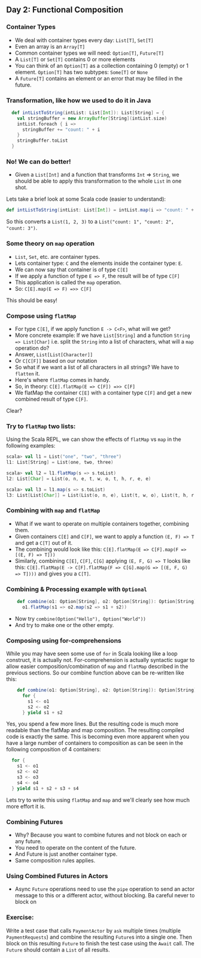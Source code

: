 ## Day 2: Functional Composition

### Container Types
* We deal with container types every day: `List[T]`, `Set[T]`
* Even an array is an `Array[T]`
* Common container types we will need: `Option[T]`, `Future[T]`
* A `List[T]` or `Set[T]` contains 0 or more elements
* You can think of an `Option[T]` as a collection containing 0 (empty) or 1 element. `Option[T]` has two subtypes: `Some[T]` or `None`
* A `Future[T]` contains an element or an error that may be filled in the future.

### Transformation, like how we used to do it in Java

```scala
  def intListToString(intList: List[Int]): List[String] = {
    val stringBuffer = new ArrayBuffer[String](intList.size)
    intList.foreach { i =>
      stringBuffer += "count: " + i
    }
    stringBuffer.toList
  }
```

### No! We can do better!
* Given a `List[Int]` and a function that transforms `Int` => `String`, we should be able to apply this transformation to the whole `List` in one shot.

Lets take a brief look at some Scala code (easier to understand):

```scala
def intListToString(intList: List[Int]) = intList.map(i => "count: " + i)
```

So this converts a `List(1, 2, 3)` to a `List("count: 1", "count: 2", "count: 3")`.

### Some theory on `map` operation

* `List`, `Set`, etc. are container types.
* Lets container type: `C` and the elements inside the container type: `E`.
* We can now say that container is of type `C[E]`
* If we apply a function of type `E => F`, the result will be of type `C[F]`
* This application is called the `map` operation.
* So: `C[E].map(E => F) =>> C[F]`

This should be easy!

### Compose using `flatMap`

* For type `C[E]`, if we apply function `E -> C<F>`, what will we get?
* More concrete example: If we have `List[String]` and a function `String => List[Char]` i.e. split the `String` into a list of characters, what will a `map` operation do?
* Answer, `List[List[Character]]`
* Or `C[C[F]]` based on our notation
* So what if we want a list of all characters in all strings? We have to `flatten` it.
* Here's where `flatMap` comes in handy.
* So, in theory: `C[E].flatMap(E => C[F]) =>> C[F]`
* We flatMap the container `C[E]` with a container type `C[F]` and get a new combined result of type `C[F]`.

Clear?

### Try to `flatMap` two lists:

Using the Scala REPL, we can show the effects of `flatMap` vs `map` in the following examples:

```scala
scala> val l1 = List("one", "two", "three")
l1: List[String] = List(one, two, three)

scala> val l2 = l1.flatMap(s => s.toList)
l2: List[Char] = List(o, n, e, t, w, o, t, h, r, e, e)

scala> val l3 = l1.map(s => s.toList)
l3: List[List[Char]] = List(List(o, n, e), List(t, w, o), List(t, h, r, e, e))
```
### Combining with `map` and `flatMap`

* What if we want to operate on multiple containers together, combining them.
* Given containers `C[E]` and `C[F]`, we want to apply a function `(E, F) => T` and get a `C[T]` out of it.
* The combining would look like this: `C[E].flatMap(E => C[F].map(F => [(E, F) => T]))`
* Similarly, combining `C[E]`, `C[F]`, `C[G]` applying `(E, F, G) => T` looks like this: `C[E].flatMap(E -> C[F].flatMap(F => C[G].map(G => [(E, F, G) => T])))` and gives you a `C[T]`.

### Combining & Processing example with `Optional`

```scala
    def combine(o1: Option[String], o2: Option[String]): Option[String] =
      o1.flatMap(s1 => o2.map(s2 => s1 + s2))
```

* Now try `combine(Option("Hello"), Option("World"))`
* And try to make one or the other empty.

### Composing using for-comprehensions

While you may have seen some use of `for` in Scala looking like a loop construct, it is actually not. For-comprehension is actually syntactic sugar to allow easier composition/combination of `map` and `flatMap` described in the previous sections. So our combine function above can be re-written like this:

```scala
    def combine(o1: Option[String], o2: Option[String]): Option[String] =
      for {
        s1 <- o1
        s2 <- o2
      } yield s1 + s2
```

Yes, you spend a few more lines. But the resulting code is much more readable than the flatMap and map composition. The resulting compiled code is exactly the same. This is becoming even more apparent when you have a large number of containers to composition as can be seen in the following composition of 4 containers:

```scala
  for {
    s1 <- o1
    s2 <- o2
    s3 <- o3
    s4 <- o4
  } yield s1 + s2 + s3 + s4
```

Lets try to write this using `flatMap` and `map` and we'll clearly see how much more effort it is.

### Combining Futures

* Why? Because you want to combine futures and not block on each or any future.
* You need to operate on the content of the future.
* And Future is just another container type.
* Same composition rules applies.

### Using Combined Futures in Actors

* Async `Future` operations need to use the `pipe` operation to send an actor message to this or a different actor, without blocking. Ba careful never to block on

### Exercise:

Write a test case that calls `PaymentActor` by `ask` multiple times (multiple `PaymentRequests`) and combine the resulting `Future`s into a single one. Then block on this resulting `Future` to finish the test case using the `Await` call. The `Future` should contain a `List` of all results.
